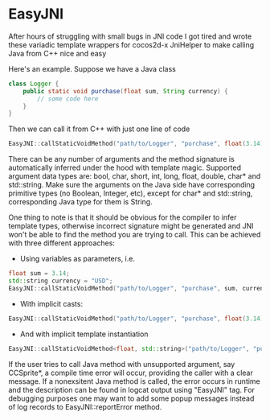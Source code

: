 EasyJNI
=======

After hours of struggling with small bugs in JNI code I got tired and wrote these variadic template wrappers for cocos2d-x JniHelper to make calling Java from C++ nice and easy

Here's an example. Suppose we have a Java class

```java
class Logger {
	public static void purchase(float sum, String currency) {
		// some code here
	}
}
```

Then we can call it from C++ with just one line of code

```cpp
EasyJNI::callStaticVoidMethod("path/to/Logger", "purchase", float(3.14), "USD");
```

There can be any number of arguments and the method signature is automatically inferred under the hood with template magic. Supported argument data types are: bool, char, short, int, long, float, double, char* and std::string. Make sure the arguments on the Java side have corresponding primitive types (no Boolean, Integer, etc), except for char* and std::string, corresponding Java type for them is String. 


One thing to note is that it should be obvious for the compiler to infer template types, otherwise incorrect signature might be generated and JNI won't be able to find the method you are trying to call. This can be achieved with three different approaches:

* Using variables as parameters, i.e.
```cpp
float sum = 3.14;
std::string currency = "USD";
EasyJNI::callStaticVoidMethod("path/to/Logger", "purchase", sum, currency);
```

* With implicit casts:
```cpp
EasyJNI::callStaticVoidMethod("path/to/Logger", "purchase", float(3.14), "USD");
```

* And with implicit template instantiation 
```cpp
EasyJNI::callStaticVoidMethod<float, std::string>("path/to/Logger", "purchase", 3.14, "USD");
```


If the user tries to call Java method with unsupported argument, say CCSprite*, a compile time error will occur, providing the caller with a clear message. If a nonexsitent Java method is called, the error occurs in runtime and the description can be found in logcat output using "EasyJNI" tag. For debugging purposes one may want to add some popup messages instead of log records to EasyJNI::reportError method.